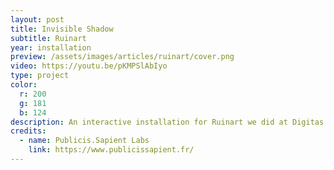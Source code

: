 ```yaml
---
layout: post
title: Invisible Shadow
subtitle: Ruinart
year: installation
preview: /assets/images/articles/ruinart/cover.png
video: https://youtu.be/pKMPSlAbIyo
type: project
color:
  r: 200
  g: 181
  b: 124
description: An interactive installation for Ruinart we did at Digitas Labs. I made the software (openFrameworks) that uses a Kinect to detect people, and the wiring to connect the software to an Arduino. We installed it in Cannes, were it successfully ran on its own for 1 week. I also did a home-made software for us to create and edit strips animations.
credits:
  - name: Publicis.Sapient Labs
    link: https://www.publicissapient.fr/
---
```

